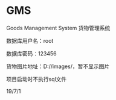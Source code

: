 # GMS
Goods Management System 货物管理系统

数据库用户名：root

数据库密码：123456

货物图片地址：D://images/，暂不显示图片

项目启动时不执行sql文件

19/7/1

